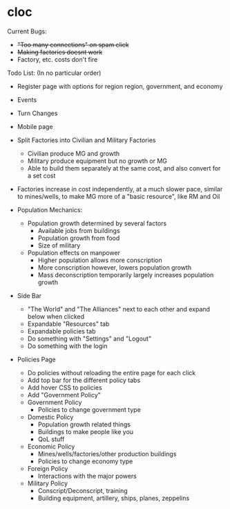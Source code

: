 # cloc
Current Bugs:

  - ~~"Too many connections" on spam click~~
  - ~~Making factories doesnt work~~
  - Factory, etc. costs don't fire
  
Todo List: (In no particular order)

  - Register page with options for region region, government, and economy
  
  - Events
    
  - Turn Changes
  
  - Mobile page

  - Split Factories into Civilian and Military Factories
    - Civilian produce MG and growth
    - Military produce equipment but no growth or MG
    - Able to build them separately at the same cost, and also convert for a set cost
  - Factories increase in cost independently, at a much slower pace, 
  similar to mines/wells, to make MG more of a "basic resource", like RM and Oil
  
  - Population Mechanics:
    - Population growth determined by several factors
      - Available jobs from buildings
      - Population growth from food
      - Size of military
    - Population effects on manpower
      - Higher population allows more conscription
      - More conscription however, lowers population growth
      - Mass deconscription temporarily largely increases population growth
      
  - Side Bar
    - "The World" and "The Alliances" next to each other and expand below when clicked
    - Expandable "Resources" tab
    - Expandable policies tab
    - Do something with "Settings" and "Logout"
    - Do something with the login
   
  - Policies Page
    - Do policies without reloading the entire page for each click
    - Add top bar for the different policy tabs
    - Add hover CSS to policies
    - Add "Government Policy"
    - Government Policy
      - Policies to change government type
    - Domestic Policy
      - Population growth related things
      - Buildings to make people like you
      - QoL stuff
    - Economic Policy
      - Mines/wells/factories/other production buildings
      - Policies to change economy type
    - Foreign Policy
      - Interactions with the major powers
    - Military Policy
      - Conscript/Deconscript, training
      - Building equipment, artillery, ships, planes, zeppelins
    